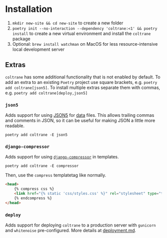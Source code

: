 # Installation

1. `mkdir new-site && cd new-site` to create a new folder
1. `poetry init --no-interaction --dependency 'coltrane:<1' && poetry install` to create a new virtual environment and install the `coltrane` package
1. Optional: `brew install watchman` on MacOS for less resource-intensive local development server

## Extras

`coltrane` has some additional functionality that is not enabled by default. To add an extra to an existing `Poetry` project use square brackets, e.g. `poetry add coltrane[json5]`. To install multiple extras separate them with commas, e.g. `poetry add coltrane[deploy,json5]`

### `json5`

Adds support for using [JSON5](https://json5.org) for [data](data.md) files. This allows trailing commas and comments in JSON, so it can be useful for making JSON a little more readable.

`poetry add coltrane -E json5`

### `django-compressor`

Adds support for using [`django-compressor`](https://django-compressor.readthedocs.io/) in templates.

`poetry add coltrane -E compressor`

Then, use the `compress` templatetag like normally.

```html
<head>
    {% compress css %}
    <link href="{% static 'css/styles.css' %}" rel="stylesheet" type="text/css">
    {% endcompress %}
</head>
```

### `deploy`

Adds support for deploying `coltrane` to a production server with `gunicorn` and `whitenoise` pre-configured. More details at [deployment.md](deployment).
